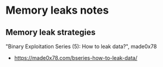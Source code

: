 # Memory leaks notes

## Memory leak strategies
"Binary Exploitation Series (5): How to leak data?", made0x78
- https://made0x78.com/bseries-how-to-leak-data/
